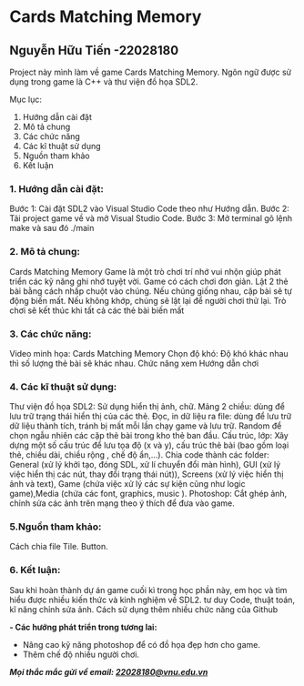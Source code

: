# Cards Matching Memory
Nguyễn Hữu Tiến -22028180
--------------------------

Project này mình làm về game Cards Matching Memory. Ngôn ngữ được sử dụng trong game là C++ và thư viện đồ họa SDL2.

Mục lục:
1. Hướng dẫn cài đặt
2. Mô tả chung
3. Các chức năng
4. Các kĩ thuật sử dụng
5. Nguồn tham khảo
6. Kết luận

### 1. Hướng dẫn cài đặt:
Bước 1: Cài đặt SDL2 vào Visual Studio Code theo như Hướng dẫn.
Bước 2: Tải project game về và mở Visual Studio Code.
Bước 3: Mở terminal gõ lệnh make và sau đó ./main

### 2. Mô tả chung:
Cards Matching Memory Game là một trò chơi trí nhớ vui nhộn giúp phát triển các kỹ năng ghi nhớ tuyệt vời. Game có cách chơi đơn giản. Lật 2 thẻ bài bằng cách nhấp chuột vào chúng. Nếu chúng giống nhau, cặp bài sẽ tự động biến mất. Nếu không khớp, chúng sẽ lật lại để người chơi thử lại. Trò chơi sẽ kết thúc khi tất cả các thẻ bài biến mất

### 3. Các chức năng:
Video minh họa: Cards Matching Memory
Chọn độ khó: Độ khó khác nhau thì số lượng thẻ bài sẽ khác nhau.
Chức năng xem Hướng dẫn chơi

### 4. Các kĩ thuật sử dụng:
Thư viện đồ họa SDL2: Sử dụng hiển thị ảnh, chữ.
Mảng 2 chiều: dùng để lưu trữ trạng thái hiển thị của các thẻ.
Đọc, in dữ liệu ra file: dùng để lưu trữ dữ liệu thành tích, tránh bị mất mỗi lần chạy game và lưu trữ.
Random để chọn ngẫu nhiên các cặp thẻ bài trong kho thẻ ban đầu.
Cấu trúc, lớp: Xây dựng một số cấu trúc để lưu tọa độ (x và y), cấu trúc thẻ bài (bao gồm loại thẻ, chiều dài, chiều rộng , chế độ ẩn,...).
Chia code thành các folder: General (xử lý khởi tạo, đóng SDL, xử lí chuyển đổi màn hình), GUI (xử lý việc hiển thị các nút, thay đổi trạng thái nút)), Screens (xử lý việc hiển thị ảnh và text), Game (chứa việc xử lý các sự kiện cũng như logic game),Media (chứa các font, graphics, music ).
Photoshop: Cắt ghép ảnh, chỉnh sửa các ảnh trên mạng theo ý thích để đưa vào game.

### 5.Nguồn tham khảo:
Cách chia file
Tile.
Button.

### 6. Kết luận:
Sau khi hoàn thành dự án game cuối kì trong học phần này, em học và tìm hiểu được nhiều kiến thức và kinh nghiệm về SDL2. tư duy Code, thuật toán, kĩ năng chỉnh sửa ảnh.
Cách sử dụng thêm nhiều chức năng của Github

**- Các hướng phát triển trong tương lai:**

- Nâng cao kỹ năng photoshop để có đồ họa đẹp hơn cho game.
- Thêm chế độ nhiều người chơi.

***Mọi thắc mắc gửi về email: 22028180@vnu.edu.vn***
